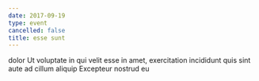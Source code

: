 ```yaml
---
date: 2017-09-19
type: event
cancelled: false
title: esse sunt
---
```

dolor Ut voluptate in qui velit esse in amet, exercitation incididunt quis sint aute ad cillum aliquip Excepteur nostrud eu